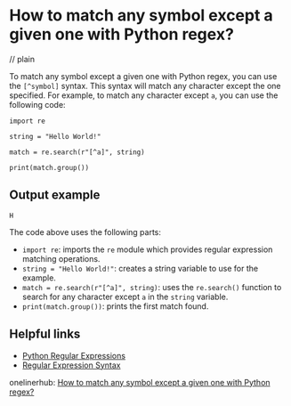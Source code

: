 # How to match any symbol except a given one with Python regex?
// plain

To match any symbol except a given one with Python regex, you can use the `[^symbol]` syntax. This syntax will match any character except the one specified. For example, to match any character except `a`, you can use the following code:

```
import re

string = "Hello World!"

match = re.search(r"[^a]", string)

print(match.group())
```

## Output example

```
H
```

The code above uses the following parts:

- `import re`: imports the `re` module which provides regular expression matching operations.
- `string = "Hello World!"`: creates a string variable to use for the example.
- `match = re.search(r"[^a]", string)`: uses the `re.search()` function to search for any character except `a` in the `string` variable.
- `print(match.group())`: prints the first match found.

## Helpful links

- [Python Regular Expressions](https://docs.python.org/3/library/re.html)
- [Regular Expression Syntax](https://docs.python.org/3/library/re.html#regular-expression-syntax)

onelinerhub: [How to match any symbol except a given one with Python regex?](https://onelinerhub.com/python-regex/how-to-match-any-symbol-except-a-given-one-with-python-regex)